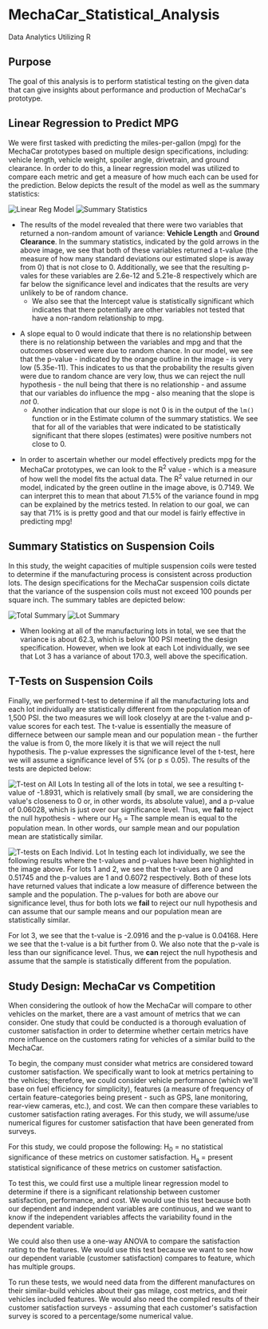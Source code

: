 # MechaCar_Statistical_Analysis
Data Analytics Utilizing R

## Purpose
The goal of this analysis is to perform statistical testing on the given data that can give insights about performance and production of MechaCar's prototype.


## Linear Regression to Predict MPG
We were first tasked with predicting the miles-per-gallon (mpg) for the MechaCar prototypes based on multiple design specifications, including: vehicle length, vehicle weight, spoiler angle, drivetrain, and ground clearance. In order to do this, a linear regression model was utilized to compare each metric and get a measure of how much each can be used for the prediction. Below depicts the result of the model as well as the summary statistics:

![Linear Reg Model](https://github.com/chichi-ugo/MechaCar_Statistical_Analysis/blob/main/images/lin_reg_mpg.PNG?raw=true)
![Summary Statistics](https://github.com/chichi-ugo/MechaCar_Statistical_Analysis/blob/main/images/summary_lm_mpg.PNG?raw=true)

<!---Which variables/coefficients provided a non-random amount of variance to the mpg values in the dataset?-->
- The results of the model revealed that there were two variables that returned a non-random amount of variance: **Vehicle Length** and **Ground Clearance**. In the summary statistics, indicated by the gold arrows in the above image, we see that both of these variables returned a t-value (the measure of how many standard deviations our estimated slope is away from 0) that is not close to 0. Additionally, we see that the resulting p-vales for these variables are 2.6e-12 and 5.21e-8 respectively which are far below the significance level and indicates that the results are very unlikely to be of random chance. 
  - We also see that the Intercept value is statistically significant which indicates that there potentially are other variables not tested that have a non-random relationship to mpg.

<!---Is the slope of the linear model considered to be zero? Why or why not?-->
- A slope equal to 0 would indicate that there is no relationship between there is no relationship between the variables and mpg and that the outcomes observed were due to random chance. In our model, we see that the p-value - indicated by the orange outline in the image - is very low (5.35e-11). This indicates to us that the probability the results given were due to random chance are very low, thus we can reject the null hypothesis - the null being that there is no relationship - and assume that our variables do influence the mpg - also meaning that the slope is _not_ 0.
  - Another indication that our slope is not 0 is in the output of the `lm()` function or in the Estimate column of the summary statistics. We see that for all of the variables that were indicated to be statistically significant that there slopes (estimates) were positive numbers not close to 0.

<!---Does this linear model predict mpg of MechaCar prototypes effectively? Why or why not?-->
- In order to ascertain whether our model effectively predicts mpg for the MechaCar prototypes, we can look to the R<sup>2</sup> value - which is a measure of how well the model fits the actual data. The R<sup>2</sup> value returned in our model, indicated by the green outline in the image above, is 0.7149. We can interpret this to mean that about 71.5% of the variance found in mpg can be explained by the metrics tested. In relation to our goal, we can say that 71% is is pretty good and that our model is fairly effective in predicting mpg!


## Summary Statistics on Suspension Coils
In this study, the weight capacities of multiple suspension coils were tested to determine if the manufacturing process is consistent across production lots. The design specifications for the MechaCar suspension coils dictate that the variance of the suspension coils must not exceed 100 pounds per square inch. The summary tables are depicted below:

![Total Summary](https://github.com/chichi-ugo/MechaCar_Statistical_Analysis/blob/main/images/tot_sum.PNG?raw=true)
![Lot Summary](https://github.com/chichi-ugo/MechaCar_Statistical_Analysis/blob/main/images/lot_sum.PNG?raw=true)

<!---The design specifications for the MechaCar suspension coils dictate that the variance of the suspension coils must not exceed 100 pounds per square inch. 
Does the current manufacturing data meet this design specification for all manufacturing lots in total and each lot individually? Why or why not?-->

- When looking at all of the manufacturing lots in total, we see that the variance is about 62.3, which is below 100 PSI meeting the design specification. However, when we look at each Lot individually, we see that Lot 3 has a variance of about 170.3, well above the specification.


## T-Tests on Suspension Coils
Finally, we performed t-test to determine if all the manufacturing lots and each lot individually are statistically different from the population mean of 1,500 PSI. the two measures we will look closelyy at are the t-value and p-value scores for each test. The t-value is essentially the measure of differnece between our sample mean and our population mean - the further the value is from 0, the more likely it is that we will reject the null hypothesis. The p-value expresses the significance level of the t-test, here we will assume a significance level of 5% (or p &le; 0.05). The results of the tests are depicted below:

<!---Briefly summarize your interpretation and findings for the t-test results. Include screenshots of the t-test to support your summary.-->
![T-test on All Lots](https://github.com/chichi-ugo/MechaCar_Statistical_Analysis/blob/main/images/t-test_allLots.PNG?raw=true)
In testing all of the lots in total, we see a resulting t-value of -1.8931, which is relatively small (by small, we are considering the value's closeness to 0 or, in other words, its absolute value), and a p-value of 0.06028, which is just over our significance level. Thus, we **fail** to reject the null hypothesis - where our H<sub>0</sub> = The sample mean is equal to the population mean. In other words, our sample mean and our population mean are statistically similar.  

![T-tests on Each Individ. Lot](https://github.com/chichi-ugo/MechaCar_Statistical_Analysis/blob/main/images/t-test_eachLot.PNG?raw=true)
In testing each lot individually, we see the following results where the t-values and p-values have been highlighted in the image above. For lots 1 and 2, we see that the t-values are 0 and 0.51745 and the p-values are 1 and 0.6072 respectively. Both of these lots have returned values that indicate a low measure of difference between the sample and the population. The p-values for both are above our significance level, thus for both lots we **fail** to reject our null hypothesis and can assume that our sample means and our population mean are statistically similar. 

For lot 3, we see that the t-value is -2.0916 and the p-value is 0.04168. Here we see that the t-value is a bit further from 0. We also note that the p-vale is less than our significance level. Thus, we **can** reject the null hypothesis and assume that the sample is statistically different from the population.

## Study Design: MechaCar vs Competition
<!---Write a short description of a statistical study that can quantify how the MechaCar performs against the competition. In your study design, think critically about what metrics would be of interest to a consumer: for a few examples, cost, city or highway fuel efficiency, horse power, maintenance cost, or safety rating.-->
When considering the outlook of how the MechaCar will compare to other vehicles on the market, there are a vast amount of metrics that we can consider. One study that could be conducted is a thorough evaluation of customer satisfaction in order to determine whether certain metrics have more influence on the customers rating for vehicles of a similar build to the MechaCar. 

<!---What metric or metrics are you going to test?-->
To begin, the company must consider what metrics are considered toward customer satisfaction. We specifically want to look at metrics pertaining to the vehicles; therefore, we could consider vehicle performance (which we'll base on fuel efficiency for simplicity), features (a measure of frequency of certain feature-categories being present - such as GPS, lane monitoring, rear-view cameras, etc.), and cost. We can then compare these variables to customer satisfaction rating averages. For this study, we will assume/use numerical figures for customer satisfaction that have been generated from surveys.

<!---What is the null hypothesis or alternative hypothesis?-->
For this study, we could propose the following:
H<sub>0</sub> = no statistical significance of these metrics on customer satisfaction.
H<sub>a</sub> = present statistical significance of these metrics on customer satisfaction.

<!---What statistical test would you use to test the hypothesis? And why?-->
To test this, we could first use a multiple linear regression model to determine if there is a significant relationship between customer satisfaction, performance, and cost. We would use this test because both our dependent and independent variables are continuous, and we want to know if the independent variables affects the variability found in the dependent variable.

We could also then use a one-way ANOVA to compare the satisfaction rating to the features. We would use this test because we want to see how our dependent variable (customer satisfaction) compares to feature, which has multiple groups.

<!---What data is needed to run the statistical test?-->
To run these tests, we would need data from the different manufactures on their similar-build vehicles about their gas milage, cost metrics, and their vehicles included features. We would also need the compiled results of their customer satisfaction surveys - assuming that each customer's satisfaction survey is scored to a percentage/some numerical value.
